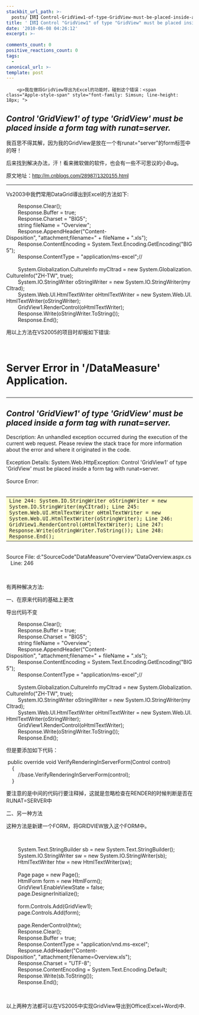 ```yaml
---
stackbit_url_path: >-
  posts/【转】Control-GridView1-of-type-GridView-must-be-placed-inside-a-form-tag-with-runat=server
title: '【转】Control "GridView1" of type "GridView" must be placed inside a form tag with runat=server.'
date: '2010-06-08 04:26:12'
excerpt: >-
  
comments_count: 0
positive_reactions_count: 0
tags: 
  - 
canonical_url: >-
template: post
---
```


        <p>我在做将GridView导出为Excel的功能时，碰到这个错误：<span class="Apple-style-span" style="font-family: Simsun; line-height: 18px; ">
</span></p><h2><em>Control 'GridView1' of type 'GridView' must be placed inside a form tag with runat=server.</em></h2>
<p>我百思不得其解，因为我的GridView是放在一个有runat="server"的form标签中的呀！</p>
<p>后来找到解决办法，汗！<img alt="" src="http://www.zizhujy.com/blog/image.axd?picture=image_176.png">看来微软做的软件，也会有一些不可思议的小Bug。</p>
<p>原文地址：<span class="Apple-style-span" style="line-height: 19px; font-family: Arial, Verdana, sans-serif; "><a href="http://m.cnblogs.com/28987/1320155.html">http://m.cnblogs.com/28987/1320155.html</a></span></p>
<hr>
<p>Vs2003中我們常用DataGrid導出到Excel的方法如下:
</p><div class="cnblogs_code">&nbsp;&nbsp;&nbsp;&nbsp;&nbsp;&nbsp;&nbsp;&nbsp;Response.Clear();<br>
&nbsp;&nbsp;&nbsp;&nbsp;&nbsp;&nbsp;&nbsp;&nbsp;Response.Buffer&nbsp;=&nbsp;true;<br>
&nbsp;&nbsp;&nbsp;&nbsp;&nbsp;&nbsp;&nbsp;&nbsp;Response.Charset&nbsp;=&nbsp;"BIG5";<br>
&nbsp;&nbsp;&nbsp;&nbsp;&nbsp;&nbsp;&nbsp;&nbsp;string&nbsp;fileName&nbsp;=&nbsp;"Overview";<br>
&nbsp;&nbsp;&nbsp;&nbsp;&nbsp;&nbsp;&nbsp;&nbsp;Response.AppendHeader("Content-Disposition",&nbsp;"attachment;filename="&nbsp;+&nbsp;fileName&nbsp;+&nbsp;".xls");<br>
&nbsp;&nbsp;&nbsp;&nbsp;&nbsp;&nbsp;&nbsp;&nbsp;Response.ContentEncoding&nbsp;=&nbsp;System.Text.Encoding.GetEncoding("BIG5");<br>
&nbsp;&nbsp;&nbsp;&nbsp;&nbsp;&nbsp;&nbsp;&nbsp;Response.ContentType&nbsp;=&nbsp;"application/ms-excel";//<br>
<br>
&nbsp;&nbsp;&nbsp;&nbsp;&nbsp;&nbsp;&nbsp;&nbsp;System.Globalization.CultureInfo&nbsp;myCItrad&nbsp;=&nbsp;new&nbsp;System.Globalization.CultureInfo("ZH-TW",&nbsp;true);<br>
&nbsp;&nbsp;&nbsp;&nbsp;&nbsp;&nbsp;&nbsp;&nbsp;System.IO.StringWriter&nbsp;oStringWriter&nbsp;=&nbsp;new&nbsp;System.IO.StringWriter(myCItrad);<br>
&nbsp;&nbsp;&nbsp;&nbsp;&nbsp;&nbsp;&nbsp;&nbsp;System.Web.UI.HtmlTextWriter&nbsp;oHtmlTextWriter&nbsp;=&nbsp;new&nbsp;System.Web.UI.HtmlTextWriter(oStringWriter);<br>
&nbsp;&nbsp;&nbsp;&nbsp;&nbsp;&nbsp;&nbsp;&nbsp;GridView1.RenderControl(oHtmlTextWriter);<br>
&nbsp;&nbsp;&nbsp;&nbsp;&nbsp;&nbsp;&nbsp;&nbsp;Response.Write(oStringWriter.ToString());<br>
&nbsp;&nbsp;&nbsp;&nbsp;&nbsp;&nbsp;&nbsp;&nbsp;Response.End();</div>
<p>用以上方法在VS2005的项目时却报如下错误:</p>
<p>&nbsp;</p>
<h1>Server Error in '/DataMeasure' Application.<hr width="100%" color="silver" size="1">
</h1>
<h2><em>Control 'GridView1' of type 'GridView' must be placed inside a form tag with runat=server.</em></h2>
<p>Description: An unhandled exception occurred during the execution of the current web request. Please review the stack trace for more information about the error and where it originated in the code.&nbsp;<br>
<br>
Exception Details: System.Web.HttpException: Control 'GridView1' of type 'GridView' must be placed inside a form tag with runat=server.<br>
<br>
Source Error:&nbsp;<br>
<br>
</p><table width="100%" bgcolor="#ffffcc">
    <tbody>
        <tr>
            <td><code>Line 244: System.IO.StringWriter oStringWriter = new System.IO.StringWriter(myCItrad); Line 245: System.Web.UI.HtmlTextWriter oHtmlTextWriter = new System.Web.UI.HtmlTextWriter(oStringWriter); Line 246: GridView1.RenderControl(oHtmlTextWriter); Line 247: Response.Write(oStringWriter.ToString()); Line 248: Response.End();</code></td>
        </tr>
    </tbody>
</table>
<br>
Source File: d:"SourceCode"DataMeasure"Overview"DataOverview.aspx.cs &nbsp;&nbsp; Line: 246&nbsp;&nbsp;<p></p>
<p>&nbsp;</p>
<p>有两种解决方法:</p>
<p>一、在原来代码的基础上更改</p>
<p>导出代码不变</p>
<div class="cnblogs_code">&nbsp;&nbsp;&nbsp;&nbsp;&nbsp;&nbsp;&nbsp;&nbsp;Response.Clear();<br>
&nbsp;&nbsp;&nbsp;&nbsp;&nbsp;&nbsp;&nbsp;&nbsp;Response.Buffer&nbsp;=&nbsp;true;<br>
&nbsp;&nbsp;&nbsp;&nbsp;&nbsp;&nbsp;&nbsp;&nbsp;Response.Charset&nbsp;=&nbsp;"BIG5";<br>
&nbsp;&nbsp;&nbsp;&nbsp;&nbsp;&nbsp;&nbsp;&nbsp;string&nbsp;fileName&nbsp;=&nbsp;"Overview";<br>
&nbsp;&nbsp;&nbsp;&nbsp;&nbsp;&nbsp;&nbsp;&nbsp;Response.AppendHeader("Content-Disposition",&nbsp;"attachment;filename="&nbsp;+&nbsp;fileName&nbsp;+&nbsp;".xls");<br>
&nbsp;&nbsp;&nbsp;&nbsp;&nbsp;&nbsp;&nbsp;&nbsp;Response.ContentEncoding&nbsp;=&nbsp;System.Text.Encoding.GetEncoding("BIG5");<br>
&nbsp;&nbsp;&nbsp;&nbsp;&nbsp;&nbsp;&nbsp;&nbsp;Response.ContentType&nbsp;=&nbsp;"application/ms-excel";//<br>
<br>
&nbsp;&nbsp;&nbsp;&nbsp;&nbsp;&nbsp;&nbsp;&nbsp;System.Globalization.CultureInfo&nbsp;myCItrad&nbsp;=&nbsp;new&nbsp;System.Globalization.CultureInfo("ZH-TW",&nbsp;true);<br>
&nbsp;&nbsp;&nbsp;&nbsp;&nbsp;&nbsp;&nbsp;&nbsp;System.IO.StringWriter&nbsp;oStringWriter&nbsp;=&nbsp;new&nbsp;System.IO.StringWriter(myCItrad);<br>
&nbsp;&nbsp;&nbsp;&nbsp;&nbsp;&nbsp;&nbsp;&nbsp;System.Web.UI.HtmlTextWriter&nbsp;oHtmlTextWriter&nbsp;=&nbsp;new&nbsp;System.Web.UI.HtmlTextWriter(oStringWriter);<br>
&nbsp;&nbsp;&nbsp;&nbsp;&nbsp;&nbsp;&nbsp;&nbsp;GridView1.RenderControl(oHtmlTextWriter);<br>
&nbsp;&nbsp;&nbsp;&nbsp;&nbsp;&nbsp;&nbsp;&nbsp;Response.Write(oStringWriter.ToString());<br>
&nbsp;&nbsp;&nbsp;&nbsp;&nbsp;&nbsp;&nbsp;&nbsp;Response.End();</div>
<p>但是要添加如下代码：</p>
<div class="cnblogs_code">&nbsp;public&nbsp;override&nbsp;void&nbsp;VerifyRenderingInServerForm(Control&nbsp;control)<br>
&nbsp;&nbsp;&nbsp;&nbsp;{<br>
&nbsp;&nbsp;&nbsp;&nbsp;&nbsp;&nbsp;&nbsp;&nbsp;//base.VerifyRenderingInServerForm(control);<br>
&nbsp;&nbsp;&nbsp;&nbsp;}</div>
<p>要注意的是中间的代码行要注释掉，这就是忽略检查在RENDER的时候判断是否在RUNAT=SERVER中</p>
<p>二、另一种方法</p>
<p>这种方法是新建一个FORM，将GRIDVIEW放入这个FORM中。</p>
<p>&nbsp;</p>
<div class="cnblogs_code">&nbsp;&nbsp;&nbsp;&nbsp;&nbsp;&nbsp;&nbsp;&nbsp;System.Text.StringBuilder&nbsp;sb&nbsp;=&nbsp;new&nbsp;System.Text.StringBuilder();<br>
&nbsp;&nbsp;&nbsp;&nbsp;&nbsp;&nbsp;&nbsp;&nbsp;System.IO.StringWriter&nbsp;sw&nbsp;=&nbsp;new&nbsp;System.IO.StringWriter(sb);<br>
&nbsp;&nbsp;&nbsp;&nbsp;&nbsp;&nbsp;&nbsp;&nbsp;HtmlTextWriter&nbsp;htw&nbsp;=&nbsp;new&nbsp;HtmlTextWriter(sw);<br>
<br>
&nbsp;&nbsp;&nbsp;&nbsp;&nbsp;&nbsp;&nbsp;&nbsp;Page&nbsp;page&nbsp;=&nbsp;new&nbsp;Page();<br>
&nbsp;&nbsp;&nbsp;&nbsp;&nbsp;&nbsp;&nbsp;&nbsp;HtmlForm&nbsp;form&nbsp;=&nbsp;new&nbsp;HtmlForm();<br>
&nbsp;&nbsp;&nbsp;&nbsp;&nbsp;&nbsp;&nbsp;&nbsp;GridView1.EnableViewState&nbsp;=&nbsp;false;<br>
&nbsp;&nbsp;&nbsp;&nbsp;&nbsp;&nbsp;&nbsp;&nbsp;page.DesignerInitialize();<br>
<br>
&nbsp;&nbsp;&nbsp;&nbsp;&nbsp;&nbsp;&nbsp;&nbsp;form.Controls.Add(GridView1);<br>
&nbsp;&nbsp;&nbsp;&nbsp;&nbsp;&nbsp;&nbsp;&nbsp;page.Controls.Add(form);<br>
<br>
&nbsp;&nbsp;&nbsp;&nbsp;&nbsp;&nbsp;&nbsp;&nbsp;page.RenderControl(htw);<br>
&nbsp;&nbsp;&nbsp;&nbsp;&nbsp;&nbsp;&nbsp;&nbsp;Response.Clear();<br>
&nbsp;&nbsp;&nbsp;&nbsp;&nbsp;&nbsp;&nbsp;&nbsp;Response.Buffer&nbsp;=&nbsp;true;<br>
&nbsp;&nbsp;&nbsp;&nbsp;&nbsp;&nbsp;&nbsp;&nbsp;Response.ContentType&nbsp;=&nbsp;"application/vnd.ms-excel";<br>
&nbsp;&nbsp;&nbsp;&nbsp;&nbsp;&nbsp;&nbsp;&nbsp;Response.AddHeader("Content-Disposition",&nbsp;"attachment;filename=Overview.xls");<br>
&nbsp;&nbsp;&nbsp;&nbsp;&nbsp;&nbsp;&nbsp;&nbsp;Response.Charset&nbsp;=&nbsp;"UTF-8";<br>
&nbsp;&nbsp;&nbsp;&nbsp;&nbsp;&nbsp;&nbsp;&nbsp;Response.ContentEncoding&nbsp;=&nbsp;System.Text.Encoding.Default;<br>
&nbsp;&nbsp;&nbsp;&nbsp;&nbsp;&nbsp;&nbsp;&nbsp;Response.Write(sb.ToString());<br>
&nbsp;&nbsp;&nbsp;&nbsp;&nbsp;&nbsp;&nbsp;&nbsp;Response.End();</div>
<p>&nbsp;</p>
<p>以上两种方法都可以在VS2005中实现GridView导出到Office(Excel+Word)中.</p>
<p></p>
<p></p>
<p>&nbsp;</p>
      